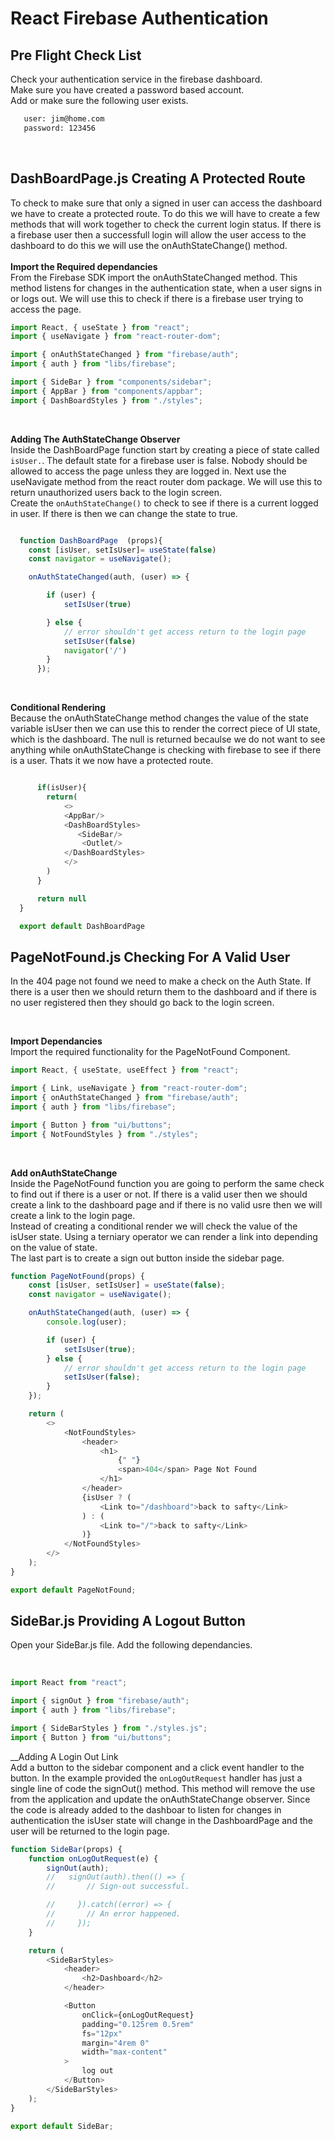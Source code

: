 # React Firebase Authentication

## Pre Flight Check List

Check your authentication service in the firebase dashboard.  
Make sure you have created a password based account.  
Add or make sure the following user exists.

```bash
   user: jim@home.com
   password: 123456
```

<br/>

## DashBoardPage.js Creating A Protected Route

To check to make sure that only a signed in user can access the dashboard we have to create a protected route. To do this we will have to create a few methods that will work together to check the current login status. If there is a firebase user then a successfull login will allow the user access to the dashboard to do this we will use the onAuthStateChange() method.  
<br/>
**Import the Required dependancies**  
From the Firebase SDK import the onAuthStateChanged method. This method listens for changes in the authentication state, when a user signs in or logs out. We will use this to check if there is a firebase user trying to access the page.

```javascript
import React, { useState } from "react";
import { useNavigate } from "react-router-dom";

import { onAuthStateChanged } from "firebase/auth";
import { auth } from "libs/firebase";

import { SideBar } from "components/sidebar";
import { AppBar } from "components/appbar";
import { DashBoardStyles } from "./styles";
```

<br/>

**Adding The AuthStateChange Observer**  
Inside the DashBoardPage function start by creating a piece of state called `isUser.`. The default state for a firebase user is false. Nobody should be allowed to access the page unless they are logged in. Next use the useNavigate method from the react router dom package. We will use this to return unauthorized users back to the login screen.  
Create the `onAuthStateChange()` to check to see if there is a current logged in user. If there is then we can change the state to true.

```javascript

  function DashBoardPage  (props){
    const [isUser, setIsUser]= useState(false)
    const navigator = useNavigate();

    onAuthStateChanged(auth, (user) => {

        if (user) {
            setIsUser(true)

        } else {
            // error shouldn't get access return to the login page
            setIsUser(false)
            navigator('/')
        }
      });
```

<br/>

**Conditional Rendering**  
Because the onAuthStateChange method changes the value of the state variable isUser then we can use this to render the correct piece of UI state, which is the dashboard. The null is returned becaulse we do not want to see anything while onAuthStateChange is checking with firebase to see if there is a user. Thats it we now have a protected route.

```javascript

      if(isUser){
        return(
            <>
            <AppBar/>
            <DashBoardStyles>
               <SideBar/>
                <Outlet/>
            </DashBoardStyles>
            </>
        )
      }

      return null
  }

  export default DashBoardPage
```

## PageNotFound.js Checking For A Valid User

In the 404 page not found we need to make a check on the Auth State. If there is a user then we should return them to the dashboard and if there is no user registered then they should go back to the login screen.

<br/>

**Import Dependancies**  
Import the required functionality for the PageNotFound Component.

```javascript
import React, { useState, useEffect } from "react";

import { Link, useNavigate } from "react-router-dom";
import { onAuthStateChanged } from "firebase/auth";
import { auth } from "libs/firebase";

import { Button } from "ui/buttons";
import { NotFoundStyles } from "./styles";
```

<br/>

**Add onAuthStateChange**  
Inside the PageNotFound function you are going to perform the same check to find out if there is a user or not. If there is a valid user then we should create a link to the dashboard page and if there is no valid usre then we will create a link to the login page.  
Instead of creating a conditional render we will check the value of the isUser state. Using a terniary operator we can render a link into depending on the value of state.  
The last part is to create a sign out button inside the sidebar page.

```javascript
function PageNotFound(props) {
    const [isUser, setIsUser] = useState(false);
    const navigator = useNavigate();

    onAuthStateChanged(auth, (user) => {
        console.log(user);

        if (user) {
            setIsUser(true);
        } else {
            // error shouldn't get access return to the login page
            setIsUser(false);
        }
    });

    return (
        <>
            <NotFoundStyles>
                <header>
                    <h1>
                        {" "}
                        <span>404</span> Page Not Found
                    </h1>
                </header>
                {isUser ? (
                    <Link to="/dashboard">back to safty</Link>
                ) : (
                    <Link to="/">back to safty</Link>
                )}
            </NotFoundStyles>
        </>
    );
}

export default PageNotFound;
```

## SideBar.js Providing A Logout Button

Open your SideBar.js file. Add the following dependancies.

<br/>

```javascript
import React from "react";

import { signOut } from "firebase/auth";
import { auth } from "libs/firebase";

import { SideBarStyles } from "./styles.js";
import { Button } from "ui/buttons";
```

\_\_Adding A Login Out Link  
Add a button to the sidebar component and a click event handler to the button. In the example provided the `onLogOutRequest` handler has just a single line of code the signOut() method. This method will remove the use from the application and update the onAuthStateChange observer. Since the code is already added to the dashboar to listen for changes in authentication the isUser state will change in the DashboardPage and the user will be returned to the login page.

```javascript
function SideBar(props) {
    function onLogOutRequest(e) {
        signOut(auth);
        //   signOut(auth).then(() => {
        //       // Sign-out successful.

        //     }).catch((error) => {
        //       // An error happened.
        //     });
    }

    return (
        <SideBarStyles>
            <header>
                <h2>Dashboard</h2>
            </header>

            <Button
                onClick={onLogOutRequest}
                padding="0.125rem 0.5rem"
                fs="12px"
                margin="4rem 0"
                width="max-content"
            >
                log out
            </Button>
        </SideBarStyles>
    );
}

export default SideBar;
```
